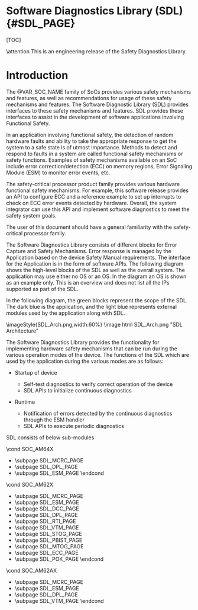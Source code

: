 # Software Diagnostics Library (SDL) {#SDL_PAGE}

[TOC]

\attention This is an engineering release of the Safety Diagnostics Library. 

# Introduction

The @VAR_SOC_NAME family of SoCs provides various safety mechanisms and features, as well as recommendations for usage of these safety mechanisms and features. The Software Diagnostic Library (SDL) provides interfaces to these safety mechanisms and features. SDL provides these interfaces to assist in the development of software applications involving Functional Safety.

In an application involving functional safety, the detection of random hardware faults and ability to take the appropriate response to get the system to a safe state is of utmost importance. Methods to detect and respond to faults in a system are called functional safety mechanisms or safety functions. Examples of safety mechanisms available on an SoC include error correction/detection (ECC) on memory regions, Error Signaling Module (ESM) to monitor error events, etc.

The safety-critical processor product family provides various hardware functional safety mechanisms. For example, this software release provides an API to configure ECC and a reference example to set up interrupts to check on ECC error events detected by hardware. Overall, the system integrator can use this API and implement software diagnostics to meet the safety system goals.

The user of this document should have a general familiarity with the safety-critical processor family.

The Software Diagnostics Library consists of different blocks for Error Capture and Safety Mechanisms. Error response is managed by the Application based on the device Safety Manual requirements. The interface for the Application is in the form of software APIs. The following diagram shows the high-level blocks of the SDL as well as the overall system. The application may use either no OS or an OS. In the diagram an OS is shown as an example only. This is an overview and does not list all the IPs supported as part of the SDL.

In the following diagram, the green blocks represent the scope of the SDL. The dark blue is the application, and the light blue represents external modules used by the application along with SDL.

\imageStyle{SDL_Arch.png,width:60%}
\image html SDL_Arch.png "SDL Architecture"

The Software Diagnostics Library provides the functionality for implementing hardware safety mechanisms that can be run during the various operation modes of the device. The functions of the SDL which are used by the application during the various modes are as follows:

- Startup of device
	- Self-test diagnostics to verify correct operation of the device
	- SDL APIs to initialize continuous diagnostics

- Runtime
	- Notification of errors detected by the continuous diagnostics through the ESM handler
	- SDL APIs to execute periodic diagnostics

SDL consists of below sub-modules

\cond SOC_AM64X
- \subpage SDL_MCRC_PAGE
- \subpage SDL_DPL_PAGE
- \subpage SDL_ESM_PAGE
\endcond

\cond SOC_AM62X
- \subpage SDL_MCRC_PAGE
- \subpage SDL_ESM_PAGE
- \subpage SDL_DCC_PAGE
- \subpage SDL_DPL_PAGE
- \subpage SDL_RTI_PAGE
- \subpage SDL_VTM_PAGE
- \subpage SDL_STOG_PAGE
- \subpage SDL_PBIST_PAGE
- \subpage SDL_MTOG_PAGE
- \subpage SDL_ECC_PAGE
- \subpage SDL_POK_PAGE
\endcond

\cond SOC_AM62AX
- \subpage SDL_MCRC_PAGE
- \subpage SDL_ESM_PAGE
- \subpage SDL_DPL_PAGE
- \subpage SDL_VTM_PAGE
\endcond